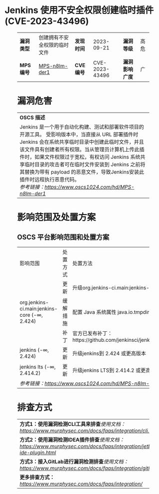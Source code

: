 # Jenkins 使用不安全权限创建临时插件 (CVE-2023-43496)
<figure class="wp-block-table">
    <table>
        <tbody>
        <tr>
            <td><strong>漏洞类型</strong></td>
            <td>创建拥有不安全权限的临时文件</td>
            <td><strong>发现时间</strong></td>
            <td>2023-09-21</td>
            <td><strong>漏洞等级</strong></td>
            <td>高危</td>
        </tr>
        <tr>
            <td><strong>MPS编号</strong></td>
            <td><a href="https://www.oscs1024.com/hd/MPS-n8lm-der1">MPS-n8lm-der1</a></td>
            <td><strong>CVE编号</strong></td>
            <td>CVE-2023-43496</td>
            <td><strong>漏洞影响广度</strong></td>
            <td>广</td>
        </tr>
        </tbody>
    </table>
</figure>


<figure class="wp-block-table">
    <h1 class="wp-block-heading">漏洞危害</h1>
    <table>
        <tbody>
        <tr>
            <td><strong>OSCS 描述</strong></td>
        </tr>
        <tr>
            <td>Jenkins 是一个用于自动化构建、测试和部署软件项目的开源工具。
受影响版本中，当直接从 URL 部署插件时 Jenkins 会在系统共享临时目录中创建此临时文件，并且该文件具有创建者所有权限。当从管理员计算机上传此插件时，如果文件权限过于宽松，有权访问 Jenkins 系统共享临时目录的攻击者可在临时文件安装到 Jenkins 之前将其替换为带有 payload 的恶意文件，导致Jenkins安装此插件时远程执行恶意代码。<br><em>参考链接：<a
                    href="https://www.oscs1024.com/hd/MPS-n8lm-der1">https://www.oscs1024.com/hd/MPS-n8lm-der1</a></em>
            </td>
        </tr>
        </tbody>
    </table>
</figure>


<figure class="wp-block-table alignleft">
    <h1 class="wp-block-heading">影响范围及处置方案</h1>
    <h2 class="wp-block-heading"><strong>OSCS</strong> <strong>平台影响范围和处置方案</strong></h2>
    <table>
        <tbody>
        <tr>
            <td>影响范围</td>
            <td>处置方式</td>
            <td>处置方法</td>
        </tr>
        <tr><td rowspan="3">org.jenkins-ci.main:jenkins-core (-∞, 2.424)</td><td>更新</td><td>升级org.jenkins-ci.main:jenkins-core到 2.424 或更高版本</td></tr><tr><td>缓解措施</td><td>配置 Java 系统属性 java.io.tmpdir 更改默认临时文件目录为具有严格权限限制的文件目录。</td></tr><tr><td>补丁</td><td>官方已发布补丁：https://github.com/jenkinsci/jenkins/commit/f06bb8820115996397a2e0010b003ecbf0570865</td></tr><tr><td rowspan="1">jenkins (-∞, 2.424)</td><td>更新</td><td>升级jenkins到 2.424 或更高版本</td></tr><tr><td rowspan="1">jenkins lts (-∞, 2.414.2)</td><td>更新</td><td>升级jenkins LTS到 2.414.2 或更高版本</td></tr>
        <tr>
            <td colspan="3"><em>参考链接：</em><em><a
                    href="https://www.oscs1024.com/hd/MPS-n8lm-der1">https://www.oscs1024.com/hd/MPS-n8lm-der1</a></em></td>
        </tr>
        </tbody>
    </table>
</figure>


<figure class="wp-block-table">
    <h1 class="wp-block-heading">排查方式</h1>
    <table>
        <tbody>
        <tr>
            <td><strong>方式1：使用漏洞检测CLI工具来排查</strong><em>使用文档：<a
                    href="https://www.murphysec.com/docs/faqs/integration/cli.html">https://www.murphysec.com/docs/faqs/integration/cli.html</a></em>
            </td>
        </tr>
        <tr>
            <td><strong>方式2：使用漏洞检测IDEA插件排查</strong><em>使用文档：<a
                    href="https://www.murphysec.com/docs/faqs/integration/jetbrains-ide-plugin.html">https://www.murphysec.com/docs/faqs/integration/jetbrains-ide-plugin.html</a></em>
            </td>
        </tr>
        <tr>
            <td><strong>方式3：接入GitLab进行漏洞检测排查</strong><em>使用文档：<a
                    href="https://www.murphysec.com/docs/faqs/integration/gitlab.html">https://www.murphysec.com/docs/faqs/integration/gitlab.html</a></em>
            </td>
        </tr>
        <tr>
            <td><strong>更多排查方式：</strong><em><a
                    href="https://www.murphysec.com/docs/faqs/integration/">https://www.murphysec.com/docs/faqs/integration/</a></em>
            </td>
        </tr>
        </tbody>
    </table>
</figure>